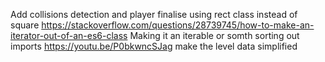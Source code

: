 Add collisions detection and player
finalise using rect class instead of square
https://stackoverflow.com/questions/28739745/how-to-make-an-iterator-out-of-an-es6-class
Making it an iterable or somth
sorting out imports
https://youtu.be/P0bkwncSJag
make the level data simplified 